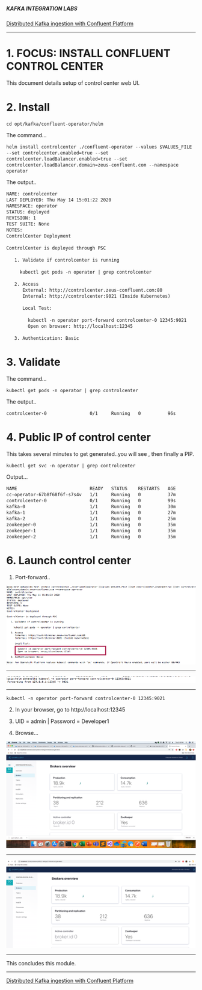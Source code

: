 
##### KAFKA INTEGRATION LABS

[Distributed Kafka ingestion with Confluent Platform](README.md)
<hr>

# 1. FOCUS: INSTALL CONFLUENT CONTROL CENTER
This document details setup of control center web UI.<br>

# 2. Install
```
cd opt/kafka/confluent-operator/helm
```
The command...
```
helm install controlcenter ./confluent-operator --values $VALUES_FILE --set controlcenter.enabled=true --set controlcenter.loadBalancer.enabled=true --set controlcenter.loadBalancer.domain=zeus-confluent.com --namespace operator
```

The output..
```
NAME: controlcenter
LAST DEPLOYED: Thu May 14 15:01:22 2020
NAMESPACE: operator
STATUS: deployed
REVISION: 1
TEST SUITE: None
NOTES:
ControlCenter Deployment

ControlCenter is deployed through PSC

   1. Validate if controlcenter is running

     kubectl get pods -n operator | grep controlcenter

   2. Access
      External: http://controlcenter.zeus-confluent.com:80
      Internal: http://controlcenter:9021 (Inside Kubernetes)
      
      Local Test:

        kubectl -n operator port-forward controlcenter-0 12345:9021
        Open on browser: http://localhost:12345

   3. Authentication: Basic

```

# 3. Validate

The command...
```
kubectl get pods -n operator | grep controlcenter
```

The output..
```
controlcenter-0                0/1     Running   0          96s
```

# 4.  Public IP of control center
This takes several minutes to get generated..you will see <pending>, then finally a PIP.

```
kubectl get svc -n operator | grep controlcenter
```

Output...
```
NAME                           READY   STATUS    RESTARTS   AGE
cc-operator-67b8f68f6f-s7s4v   1/1     Running   0          37m
controlcenter-0                0/1     Running   0          99s
kafka-0                        1/1     Running   0          30m
kafka-1                        1/1     Running   0          27m
kafka-2                        1/1     Running   0          25m
zookeeper-0                    1/1     Running   0          35m
zookeeper-1                    1/1     Running   0          35m
zookeeper-2                    1/1     Running   0          35m
```

# 6. Launch control center

1.  Port-forward..

![c3-0](../images/cc-01.png)
<br><hr>
![c3-1](../images/cc-02.png)
<br><hr>

```
kubectl -n operator port-forward controlcenter-0 12345:9021
```

2. In your browser, go to http://localhost:12345<br>

2. UID = admin | Password = Developer1<br>

3. Browse...


![c3-2](../images/cc-03.png)
<br><hr>
![c3-3](../images/cc-04.png)
<br><hr>



This concludes this module.

<hr>


[Distributed Kafka ingestion with Confluent Platform](README.md)
